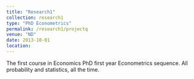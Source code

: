 ```yaml
---
title: "Research1"
collection: research1
type: "PhD Econometrics"
permalink: /research1/projectq
venue: "ND"
date: 2013-10-01
location:
---
```


The first course in Economics PhD first year Econometrics sequence. All probability and statistics, all the time. 

